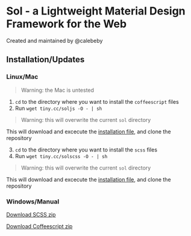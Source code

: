 Sol - a Lightweight Material Design Framework for the Web
=========================================================

Created and maintained by @calebeby

Installation/Updates
--------------------

### Linux/Mac
> Warning: the Mac is untested

1. `cd` to the directory where you want to install the `coffeescript` files
2. Run `wget tiny.cc/soljs -O - | sh`

  > Warning: this will overwrite the current `sol` directory

  This will download and excecute the [installation file](https://raw.githubusercontent.com/calebeby/sol/master/install-js.sh),
  and clone the repository

3. `cd` to the directory where you want to install the `scss` files
4. Run `wget tiny.cc/solscss -O - | sh`

  > Warning: this will overwrite the current `sol` directory

  This will download and excecute the [installation file](https://raw.githubusercontent.com/calebeby/sol/master/install-scss.sh),
  and clone the repository

### Windows/Manual
[Download SCSS zip](https://github.com/calebeby/sol/archive/scss.zip)

[Download Coffeescript zip](https://github.com/calebeby/sol/archive/coffeescript.zip)
